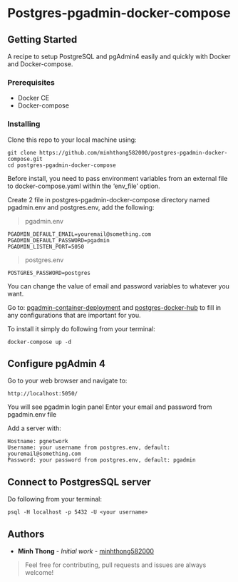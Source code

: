 # Postgres-pgadmin-docker-compose

## Getting Started

A recipe to setup PostgreSQL and pgAdmin4 easily and quickly with Docker and Docker-compose.

### Prerequisites

-   Docker CE
-   Docker-compose

### Installing

Clone this repo to your local machine using:

```
git clone https://github.com/minhthong582000/postgres-pgadmin-docker-compose.git
cd postgres-pgadmin-docker-compose
```

Before install, you need to pass environment variables from an external file to docker-compose.yaml within the ‘env_file’ option.

Create 2 file in postgres-pgadmin-docker-compose directory named pgadmin.env and postgres.env, add the following:

> pgadmin.env

```
PGADMIN_DEFAULT_EMAIL=youremail@something.com
PGADMIN_DEFAULT_PASSWORD=pgadmin
PGADMIN_LISTEN_PORT=5050
```

> postgres.env

```
POSTGRES_PASSWORD=postgres
```

You can change the value of email and password variables to whatever you want.

Go to: [pgadmin-container-deployment](https://www.pgadmin.org/docs/pgadmin4/development/container_deployment.html#environment-variables) and [postgres-docker-hub](https://hub.docker.com/_/postgres?tab=description) to fill in any configurations that are important for you.

To install it simply do following from your terminal:

```
docker-compose up -d
```

## Configure pgAdmin 4

Go to your web browser and navigate to:

```
http://localhost:5050/
```

You will see pgadmin login panel
Enter your email and password from pgadmin.env file

Add a server with:

```
Hostname: pgnetwork
Username: your username from postgres.env, default: youremail@something.com
Password: your password from postgres.env, default: pgadmin
```

## Connect to PostgresSQL server

Do following from your terminal:

```
psql -H localhost -p 5432 -U <your username>
```

## Authors

-   **Minh Thong** - _Initial work_ - [minhthong582000](https://github.com/minhthong582000)

> Feel free for contributing, pull requests and issues are always welcome!
